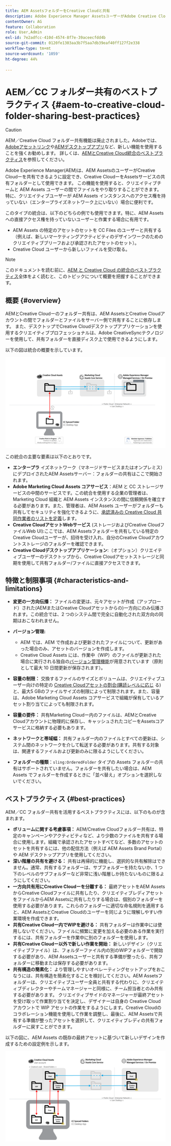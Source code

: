 ```yaml
---
title: AEM AssetsフォルダーをCreative Cloudと共有
description: Adobe Experience Manager AssetsユーザーがAdobe Creative Cloudユーザーとアセットフォルダーを交換できるようにするための設定とベストプラクティス。
contentOwner: AG
feature: Collaboration
role: User,Admin
exl-id: 7e2adfcc-410d-4574-8f7e-39aceecfdd4b
source-git-commit: 0120fe1303aa3b7f5aa7db39eaf40ff127f2e338
workflow-type: tm+mt
source-wordcount: '1059'
ht-degree: 44%

---
```


# AEM／CC フォルダー共有のベストプラクティス {#aem-to-creative-cloud-folder-sharing-best-practices}

>[!CAUTION]
>
>AEM／Creative Cloud フォルダー共有機能は廃止されました。Adobeでは、[Adobeアセットリンク](https://helpx.adobe.com/jp/enterprise/admin-guide.html/enterprise/using/adobe-asset-link.ug.html)や[AEMデスクトップアプリ](https://experienceleague.adobe.com/docs/experience-manager-desktop-app/using/using.html?lang=ja)など、新しい機能を使用することを強くお勧めします。 詳しくは、[AEMとCreative Cloud統合のベストプラクティス](/help/assets/aem-cc-integration-best-practices.md)を参照してください。

Adobe Experience Manager(AEM)は、AEM AssetsのユーザーがCreative Cloudーを共有できるように設定でき、Creative CloudーをAssetsサービスの共有フォルダーとして使用できます。 この機能を使用すると、クリエイティブチームと AEM Assets ユーザーの間でファイルをやり取りすることができます。特に、クリエイティブユーザーが AEM Assets インスタンスへのアクセス権を持っていない（エンタープライズネットワーク上にいない）場合に便利です。

このタイプの統合は、以下のどちらの例でも使用できます。特に、AEM Assets への直接アクセス権を持っていないユーザーと作業する場合に有用です。

* AEM Assets の特定のアセットのセットを CC Files のユーザーと共有する（例えば、新しいマーケティングアクティビティのデザインワークのためのクリエイティブブリーフおよび承認されたアセットのセット）。
*  Creative Cloud ユーザーから新しいファイルを受け取る。

>[!NOTE]
>
>このドキュメントを読む前に、[AEM と Creative Cloud の統合のベストプラクティス](aem-cc-integration-best-practices.md)全体をよく読むと、このトピックについて概要を把握することができます。

## 概要 {#overview}

AEMとCreative Cloudーのフォルダー共有は、AEM AssetsとCreative Cloudアカウントの間でフォルダーとファイルをサーバー側で共有することに依存します。 また、デスクトップでCreative Cloudデスクトップアプリケーションを使用するクリエイティブプロフェッショナルは、Adobe CreativeSyncテクノロジーを使用して、共有フォルダーを直接ディスク上で使用できるようにします。

以下の図は統合の概要を示しています。

![chlimage_1-406](assets/chlimage_1-406.png)

この統合の主要な要素は以下のとおりです。

* **エンタープラ** イズネットワーク（マネージドサービスまたはオンプレミス）にデプロイされたAEM Assetsサーバー：フォルダーの共有はここで開始されます。
* **Adobe Marketing Cloud Assets コアサービス**：AEM と CC ストレージサービスの中間のサービスです。この統合を使用する企業の管理者は、Marketing Cloud 組織と AEM Assets インスタンスの間に信頼関係を確立する必要があります。また、管理者は、AEM Assets ユーザーがフォルダーも共有してセキュリティを強化できるように、[承認済みの Creative Cloud 共同作業者のリストを定義](https://experienceleague.adobe.com/docs/core-services/interface/assets/t-admin-add-cc-user.html#assets)します。
* **Creative CloudアセットWebサービス** (ストレージおよびCreative CloudファイルWeb UI):ここでは、AEM Assetsフォルダーを共有している特定のCreative Cloudユーザーが、招待を受け入れ、自分のCreative Cloudアカウントストレージのフォルダーを確認できます。
* **Creative Cloudデスクトップアプリケーション**:（オプション）クリエイティブユーザーのデスクトップから、Creative Cloudアセットストレージと同期を使用して共有フォルダー/ファイルに直接アクセスできます。

## 特徴と制限事項 {#characteristics-and-limitations}

* **変更の一方向伝播：** ファイルの変更は、元々アセットが作成（アップロード）された(AEMまたはCreative Cloudアセットからの)一方向にのみ伝播されます。この統合では、2 つのシステム間で完全に自動化された双方向の同期はおこなわれません。

* **バージョン管理:**

   * AEM では、AEM で作成および更新されたファイルについて、更新があった場合のみ、アセットのバージョンを作成します。
   * Creative Cloud Assets には、作業中（WIP）のファイルが更新された場合に実行される独自の[バージョン管理機能](https://helpx.adobe.com/jp/creative-cloud/help/versioning-faq.html)が用意されています（原則として最大 10 日間更新が保存されます）。

* **容量の制限：** 交換するファイルのサイズとボリュームは、クリエイティブユーザー向けの特定の [Creative Cloudアセットの割合(購読レベルに応じ](https://helpx.adobe.com/jp/creative-cloud/kb/file-storage-quota.html) る)と、最大5 GBのファイルサイズの制限によって制限されます。また、容量は、Adobe Marketing Cloud Assets コアサービスで組織が保有しているアセット割り当てによっても制限されます。

* **容量の要件：** 共有Marketing Cloudー内のファイルは、AEMとCreative Cloudアカウントに物理的に保存し、キャッシュされたコピーをAssetsコアサービスに格納する必要もあります。
* **ネットワークと帯域幅：** 共有フォルダー内のファイルとすべての更新は、システム間のネットワークを介して転送する必要があります。共有する対象は、関連するファイルおよび更新のみに限るようにしてください。
* **フォルダーの種類**：`sling:OrderedFolder` タイプの Assets フォルダーの共有はサポートされていません。フォルダーを共有したい場合は、AEM Assets でフォルダーを作成するときに「並べ替え」オプションを選択しないでください。

## ベストプラクティス {#best-practices}

AEM／CC フォルダー共有を活用するベストプラクティスには、以下のものが含まれます。

* **ボリュームに関する考慮事項：** AEM/Creative Cloudフォルダー共有は、特定のキャンペーンやアクティビティなど、より少数のファイルを共有する場合に使用します。組織で承認されたアセットすべてなど、多数のアセットのセットを共有するには、他の配信方法（例えば AEM Assets Brand Portal）や AEM デスクトップアプリを使用してください。
* **深い階層の共有を避ける：** 共有は再帰的に機能し、選択的な共有解除はできません。通常、共有するフォルダーは、サブフォルダーを持たないか、1 つ下のレベルのサブフォルダーなど非常に浅い階層しか持たないものに限るようにしてください。
* **一方向共有用にCreative Cloudーを分離する：** 最終アセットをAEM AssetsからCreative Cloudファイルに共有したり、クリエイティブレディアセットをファイルからAEM Assetsに共有したりする場合は、個別のフォルダーを使用する必要があります。これらのフォルダーに適切な命名規則を適用すると、AEM AssetsとCreative Cloudのユーザーを同じように理解しやすい作業環境を作成できます。
* **共有Creative Cloudー内でWIPを避ける：** 共有フォルダーは作業中には使用しないでください。ファイルに頻繁に変更を加える必要のある作業を実行するには、共有フォルダーを作業中に別のフォルダーを使用します。
* **共有Creative Cloudー以外で新しい作業を開始：** 新しいデザイン（クリエイティブファイル）は、フォルダーファイル内の別のWIPフォルダーで開始する必要があり、AEM Assetsユーザーと共有する準備が整ったら、共有フォルダーに移動または保存する必要があります。
* **共有構造の簡素化：** より管理しやすいオペレーティングセットアップをおこなうには、共有構造を簡素化することを検討してください。AEM Assetsフォルダーは、クリエイティブユーザー全員と共有する代わりに、クリエイティブディレクターやチームマネージャーと同様に、チーム担当者とのみ共有する必要があります。 クリエイティブサイドのマネージャーが最終アセットを受け取って作業割り当てを決定し、デザイナーは自身の Creative Cloud アカウントで WIP アセットの作業をするようにします。Creative Cloudのコラボレーション機能を使用して作業を調整し、最後に、AEM Assetsで共有する準備が整ったアセットを選択して、クリエイティブレディの共有フォルダーに戻すことができます。

以下の図に、AEM Assets の既存の最終アセットに基づいて新しいデザインを作成するための設定例を示します。

![chlimage_1-407](assets/chlimage_1-407.png)
